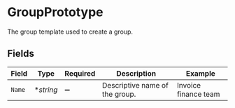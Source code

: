 # GroupPrototype

The group template used to create a group.


## Fields

| Field                          | Type                           | Required                       | Description                    | Example                        |
| ------------------------------ | ------------------------------ | ------------------------------ | ------------------------------ | ------------------------------ |
| `Name`                         | **string*                      | :heavy_minus_sign:             | Descriptive name of the group. | Invoice finance team           |